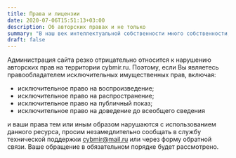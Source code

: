 ```yaml
---
title: Права и лицензии
date: 2020-07-06T15:51:13+03:00
description: Об авторских правах и не только
summary: "В наш век интеллектуальной собственности много собственности, очень мало интеллекта и совсем нет прав."
draft: false
---
```


Администрация сайта резко отрицательно относится к нарушению авторских прав на территории cybmir.ru. Поэтому, если Вы являетесь правообладателем исключительных имущественных прав, включая:

- исключительное право на воспроизведение;
- исключительное право на распространение;
- исключительное право на публичный показ;
- исключительное право на доведение до всеобщего сведения

и ваши права тем или иным образом нарушаются с использованием данного ресурса, просим незамедлительно сообщать в службу технической поддержки cybmir@mail.ru или через форму обратной связи. Ваше обращение в обязательном порядке будет рассмотрено.
